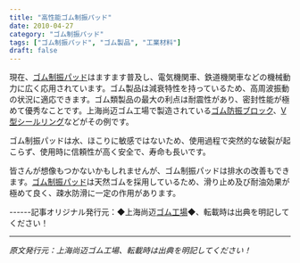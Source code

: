 ```yaml
---
title: "高性能ゴム制振パッド"
date: 2010-04-27
category: "ゴム制振パッド"
tags: ["ゴム制振パッド", "ゴム製品", "工業材料"]
draft: false
---
```


現在、[ゴム制振パッド](http://www.smpolymer.com/xiangjiaojianzhendian/)はますます普及し、電気機関車、鉄道機関車などの機械動力に広く応用されています。ゴム製品は減衰特性を持っているため、高周波振動の状況に適応できます。ゴム類製品の最大の利点は耐震性があり、密封性能が極めて優秀なことです。上海尚迈ゴム工場で製造されている[ゴム防振ブロック](http://www.smpolymer.com/)、[V型シールリング](http://www.smpolymer.com/)などがその例です。

ゴム制振パッドは水、ほこりに敏感ではないため、使用過程で突然的な破裂が起こらず、使用時に信頼性が高く安全で、寿命も長いです。

皆さんが想像もつかないかもしれませんが、ゴム制振パッドは排水の改善もできます。[ゴム制振パッド](http://www.smpolymer.com/xiangjiaojianzhendian/)は天然ゴムを採用しているため、滑り止め及び耐油効果が極めて良く、疎水防滑に一定の作用があります。

------記事オリジナル発行元：◆上海尚迈[ゴム工場](http://www.smpolymer.com/)◆、転載時は出典を明記してください！

---

*原文発行元：上海尚迈ゴム工場、転載時は出典を明記してください！*